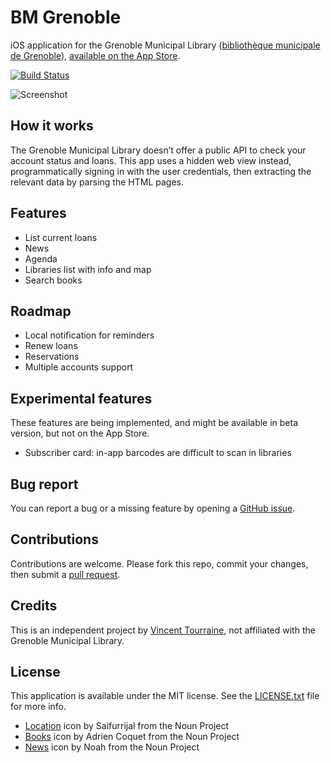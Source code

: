 # BM Grenoble

iOS application for the Grenoble Municipal Library ([bibliothèque municipale de Grenoble](https://www.bm-grenoble.fr)), [available on the App Store](https://apps.apple.com/app/grenoble-municipal-library/id1483022528?l=en).

[![Build Status](https://travis-ci.org/vtourraine/bm-grenoble-ios.svg?branch=master)](https://travis-ci.org/vtourraine/bm-grenoble-ios)

![Screenshot](https://www.vtourraine.net/blog/img/2019/bibliotheque-grenoble/bm-grenoble.png)

## How it works

The Grenoble Municipal Library doesn’t offer a public API to check your account status and loans. This app uses a hidden web view instead, programmatically signing in with the user credentials, then extracting the relevant data by parsing the HTML pages.

## Features

- List current loans
- News
- Agenda
- Libraries list with info and map
- Search books

## Roadmap

- Local notification for reminders
- Renew loans
- Reservations
- Multiple accounts support

## Experimental features

These features are being implemented, and might be available in beta version, but not on the App Store.

- Subscriber card: in-app barcodes are difficult to scan in libraries

## Bug report

You can report a bug or a missing feature by opening a [GitHub issue](https://github.com/vtourraine/bm-grenoble-ios/issues).

## Contributions

Contributions are welcome. Please fork this repo, commit your changes, then submit a [pull request](https://github.com/vtourraine/bm-grenoble-ios/pulls).

## Credits

This is an independent project by [Vincent Tourraine](https://www.vtourraine.net), not affiliated with the Grenoble Municipal Library.

## License

This application is available under the MIT license. See the [LICENSE.txt](./LICENSE.txt) file for more info.

- [Location](https://thenounproject.com/term/location/2945011) icon by Saifurrijal from the Noun Project
- [Books](https://thenounproject.com/term/books/1864286) icon by Adrien Coquet from the Noun Project
- [News](https://thenounproject.com/term/news/1318539) icon by Noah from the Noun Project
